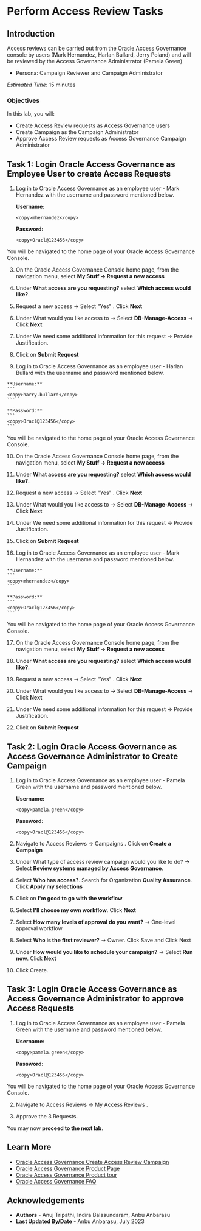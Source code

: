 # Perform Access Review Tasks

## Introduction

Access reviews can be carried out from the Oracle Access Governance console by users (Mark Hernandez, Harlan Bullard, Jerry Poland) and will be reviewed by the Access Governance Administrator (Pamela Green)

* Persona: Campaign Reviewer and Campaign Administrator

*Estimated Time*: 15 minutes

### Objectives

In this lab, you will:

* Create Access Review requests as Access Governance users
* Create Campaign as the Campaign Administrator
* Approve Access Review requests as Access Governance Campaign Administrator


## Task 1: Login Oracle Access Governance as Employee User to create Access Requests


1. Log in to Oracle Access Governance as an employee user - Mark Hernandez with the username and password mentioned below. 


    **Username:**
    ```
    <copy>mhernandez</copy>
    ```

    **Password:**
    ```
    <copy>Oracl@123456</copy>
    ```


  You will be navigated to the home page of your Oracle Access Governance Console.

  3. On the Oracle Access Governance Console home page, from the navigation menu, select **My Stuff -> Request a new access** 


  4. Under **What access are you requesting?** select **Which access would like?**.


  5. Request a new access -> Select "Yes" . Click **Next**

  6. Under What would you like access to -> Select **DB-Manage-Access** -> Click **Next**


  7. Under We need some additional information for this request -> Provide Justification.

  8. Click on **Submit Request**


  9. Log in to Oracle Access Governance as an employee user - Harlan Bullard with the username and password mentioned below. 


    **Username:**
    ```
    <copy>harry.bullard</copy>
    ```

    **Password:**
    ```
    <copy>Oracl@123456</copy>
    ```


  You will be navigated to the home page of your Oracle Access Governance Console.

  10. On the Oracle Access Governance Console home page, from the navigation menu, select **My Stuff -> Request a new access** 


  11. Under **What access are you requesting?** select **Which access would like?**.


  12. Request a new access -> Select "Yes" . Click **Next**

  13. Under What would you like access to -> Select **DB-Manage-Access** -> Click **Next**


  14. Under We need some additional information for this request -> Provide Justification.

  15. Click on **Submit Request**

  16. Log in to Oracle Access Governance as an employee user - Mark Hernandez with the username and password mentioned below. 


    **Username:**
    ```
    <copy>mhernandez</copy>
    ```

    **Password:**
    ```
    <copy>Oracl@123456</copy>
    ```


  You will be navigated to the home page of your Oracle Access Governance Console.

  17. On the Oracle Access Governance Console home page, from the navigation menu, select **My Stuff -> Request a new access** 


  18. Under **What access are you requesting?** select **Which access would like?**.


  19. Request a new access -> Select "Yes" . Click **Next**

  20. Under What would you like access to -> Select **DB-Manage-Access** -> Click **Next**


  21. Under We need some additional information for this request -> Provide Justification.

  22. Click on **Submit Request**


## Task 2: Login Oracle Access Governance as Access Governance Administrator to Create Campaign 

1. Log in to Oracle Access Governance as an employee user - Pamela Green with the username and password mentioned below.


    **Username:**
    ```
    <copy>pamela.green</copy>
    ```

    **Password:**
    ```
    <copy>Oracl@123456</copy>
    ```

2. Navigate to Access Reviews -> Campaigns . Click on **Create a Campaign**

3. Under What type of access review campaign would you like to do? -> Select **Review systems managed by Access Governance**.

4. Select **Who has access?**. Search for Organization **Quality Assurance**. Click **Apply my selections**

5. Click on **I'm good to go with the workflow**

6. Select **I'll choose my own workflow**. Click **Next**

7. Select **How many levels of approval do you want?** -> One-level approval workflow

8. Select **Who is the first reviewer?** -> Owner. Click Save and Click Next

9. Under **How would you like to schedule your campaign?** -> Select **Run now**. Click **Next**

10. Click Create. 


## Task 3: Login Oracle Access Governance as Access Governance Administrator to approve Access Requests


1. Log in to Oracle Access Governance as an employee user - Pamela Green with the username and password mentioned below. 


    **Username:**
    ```
    <copy>pamela.green</copy>
    ```

    **Password:**
    ```
    <copy>Oracl@123456</copy>
    ```


  You will be navigated to the home page of your Oracle Access Governance Console.

2. Navigate to Access Reviews -> My Access Reviews . 

3. Approve the 3 Requests. 


  You may now **proceed to the next lab**. 

## Learn More

* [Oracle Access Governance Create Access Review Campaign](https://docs.oracle.com/en/cloud/paas/access-governance/pdapg/index.html)
* [Oracle Access Governance Product Page](https://www.oracle.com/security/cloud-security/access-governance/)
* [Oracle Access Governance Product tour](https://www.oracle.com/webfolder/s/quicktours/paas/pt-sec-access-governance/index.html)
* [Oracle Access Governance FAQ](https://www.oracle.com/security/cloud-security/access-governance/faq/)

## Acknowledgements
* **Authors** - Anuj Tripathi, Indira Balasundaram, Anbu Anbarasu 
* **Last Updated By/Date** - Anbu Anbarasu, July 2023
